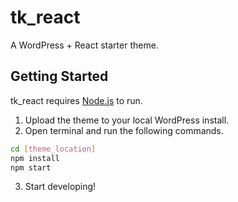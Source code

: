 # tk_react
A WordPress + React starter theme.

## Getting Started
tk_react requires [Node.js](https://nodejs.org/) to run.

1. Upload the theme to your local WordPress install.
2.  Open terminal and run the following commands.

```sh
cd [theme_location]
npm install
npm start
```
3. Start developing!
